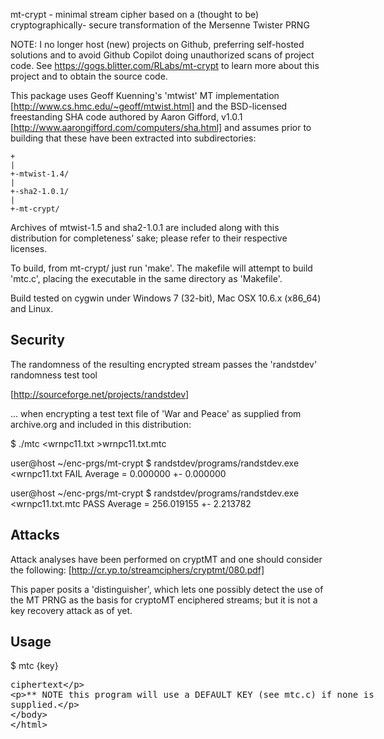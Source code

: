 mt-crypt - minimal stream cipher based on a (thought to be) cryptographically-
secure transformation of the Mersenne Twister PRNG

NOTE: I no longer host (new) projects on Github, preferring self-hosted solutions and
to avoid Github Copilot doing unauthorized scans of project code.
See https://gogs.blitter.com/RLabs/mt-crypt to learn more about this project and
to obtain the source code.

This package uses Geoff Kuenning's 'mtwist' MT implementation
[http://www.cs.hmc.edu/~geoff/mtwist.html] and
the BSD-licensed freestanding SHA code authored by Aaron Gifford, v1.0.1
[http://www.aarongifford.com/computers/sha.html]
and assumes prior to building that these have been extracted into
subdirectories:

```---
+
|
+-mtwist-1.4/
|
+-sha2-1.0.1/
|
+-mt-crypt/
```

Archives of mtwist-1.5 and sha2-1.0.1 are included along with this
distribution for completeness' sake; please refer to their respective
licenses.

To build, from mt-crypt/ just run 'make'. The makefile will attempt to build
'mtc.c', placing the executable in the same directory as 'Makefile'.

Build tested on cygwin under Windows 7 (32-bit), Mac OSX 10.6.x (x86_64) and
Linux.


Security
--------
The randomness of the resulting encrypted stream passes the 'randstdev'
randomness test tool

[http://sourceforge.net/projects/randstdev]

... when encrypting a test text file of 'War and Peace' as supplied
from archive.org and included in this distribution:

$ ./mtc <wrnpc11.txt >wrnpc11.txt.mtc

user@host ~/enc-prgs/mt-crypt
$ randstdev/programs/randstdev.exe <wrnpc11.txt
FAIL Average = 0.000000 +- 0.000000

user@host ~/enc-prgs/mt-crypt
$ randstdev/programs/randstdev.exe <wrnpc11.txt.mtc
PASS Average = 256.019155 +- 2.213782

Attacks
-------
Attack analyses have been performed on cryptMT and one should consider the
following:
[http://cr.yp.to/streamciphers/cryptmt/080.pdf]

This paper posits a 'distinguisher', which lets one possibly detect the use
of the MT PRNG as the basis for cryptoMT enciphered streams; but it is not
a key recovery attack as of yet.

Usage
-----
$ mtc {key} <plaintext >ciphertext

** NOTE this program will use a DEFAULT KEY (see mtc.c) if none is supplied.
